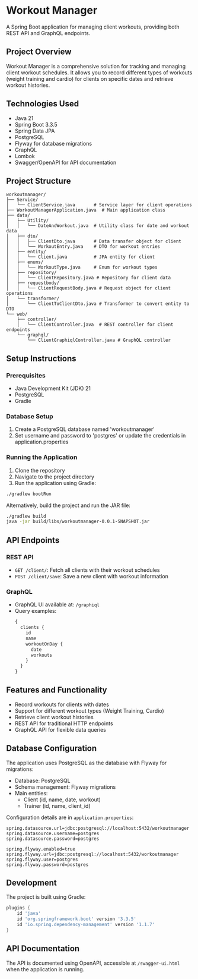 # Workout Manager

A Spring Boot application for managing client workouts, providing both REST API and GraphQL endpoints.

## Project Overview

Workout Manager is a comprehensive solution for tracking and managing client workout schedules. It allows you to record different types of workouts (weight training and cardio) for clients on specific dates and retrieve workout histories.

## Technologies Used

- Java 21
- Spring Boot 3.3.5
- Spring Data JPA
- PostgreSQL
- Flyway for database migrations
- GraphQL
- Lombok
- Swagger/OpenAPI for API documentation

## Project Structure

```
workoutmanager/
├── Service/
│   └── ClientService.java       # Service layer for client operations
├── WorkoutManagerApplication.java  # Main application class
├── data/
│   ├── Utility/
│   │   └── DateAndWorkout.java  # Utility class for date and workout data
│   ├── dto/
│   │   ├── ClientDto.java       # Data transfer object for client
│   │   └── WorkoutEntry.java    # DTO for workout entries
│   ├── entity/
│   │   └── Client.java          # JPA entity for client
│   ├── enums/
│   │   └── WorkoutType.java     # Enum for workout types
│   ├── repository/
│   │   └── ClientRepository.java # Repository for client data
│   ├── requestbody/
│   │   └── ClientRequestBody.java # Request object for client operations
│   └── transformer/
│       └── ClientToClientDto.java # Transformer to convert entity to DTO
└── web/
    ├── controller/
    │   └── ClientController.java  # REST controller for client endpoints
    └── graphql/
        └── ClientGraphiqlController.java # GraphQL controller
```

## Setup Instructions

### Prerequisites

- Java Development Kit (JDK) 21
- PostgreSQL 
- Gradle

### Database Setup

1. Create a PostgreSQL database named 'workoutmanager'
2. Set username and password to 'postgres' or update the credentials in application.properties

### Running the Application

1. Clone the repository
2. Navigate to the project directory
3. Run the application using Gradle:

```bash
./gradlew bootRun
```

Alternatively, build the project and run the JAR file:

```bash
./gradlew build
java -jar build/libs/workoutmanager-0.0.1-SNAPSHOT.jar
```

## API Endpoints

### REST API

- `GET /client/`: Fetch all clients with their workout schedules
- `POST /client/save`: Save a new client with workout information

### GraphQL

- GraphQL UI available at: `/graphiql`
- Query examples:
  ```graphql
  {
    clients {
      id
      name
      workoutOnDay {
        date
        workouts
      }
    }
  }
  ```

## Features and Functionality

- Record workouts for clients with dates
- Support for different workout types (Weight Training, Cardio)
- Retrieve client workout histories
- REST API for traditional HTTP endpoints
- GraphQL API for flexible data queries

## Database Configuration

The application uses PostgreSQL as the database with Flyway for migrations:

- Database: PostgreSQL
- Schema management: Flyway migrations
- Main entities:
  - Client (id, name, date, workout)
  - Trainer (id, name, client_id)

Configuration details are in `application.properties`:

```properties
spring.datasource.url=jdbc:postgresql://localhost:5432/workoutmanager
spring.datasource.username=postgres
spring.datasource.password=postgres

spring.flyway.enabled=true
spring.flyway.url=jdbc:postgresql://localhost:5432/workoutmanager
spring.flyway.user=postgres
spring.flyway.password=postgres
```

## Development

The project is built using Gradle:

```gradle
plugins {
    id 'java'
    id 'org.springframework.boot' version '3.3.5'
    id 'io.spring.dependency-management' version '1.1.7'
}
```

## API Documentation

The API is documented using OpenAPI, accessible at `/swagger-ui.html` when the application is running.